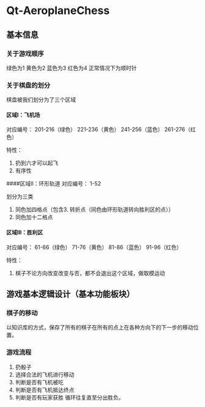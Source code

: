 # Qt-AeroplaneChess

## 基本信息
### 关于游戏顺序
绿色为1
黄色为2
蓝色为3
红色为4
正常情况下为顺时针

### 关于棋盘的划分

棋盘被我们划分为了三个区域

#### 区域I：飞机场
对应编号：
201-216（绿色）
221-236（黄色）
241-256（蓝色）
261-276（红色）

特性：
1. 扔到六才可以起飞
2. 有序性


####区域II：环形轨道
对应编号：
1-52

划分为三类
1. 同色加四格点（包含3. 转折点（同色由环形轨道转向胜利区的点））
2. 同色加十二格点


#### 区域III：胜利区
对应编号：
61-66（绿色）
71-76（黄色）
81-86（蓝色）
91-96（红色）

特性：
1. 棋子不论方向改变改变与否，都不会退出这个区域，做取模运动

## 游戏基本逻辑设计（基本功能板块）
### 棋子的移动
以知识库的方式，保存了所有的棋子在所有的点上在各种方向下的下一步的移动位置。
### 游戏流程
1. 扔骰子
2. 选择合法的飞机进行移动
3. 判断是否有飞机被吃
4. 判断是否有飞机抵达终点
5. 判断是否有玩家获胜
循环往复直至分出胜负。



